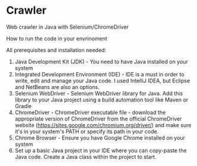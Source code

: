 # Crawler
Web crawler in Java with Selenium/ChromeDriver

How to run the code in your envrinoment

All prerequisites and installation needed:

1. Java Development Kit (JDK) - You need to have Java installed on your system
2. Integrated Development Environment (IDE) -  IDE is a must in order to write, edit and manage your Java code. 
I used IntelliJ IDEA, but Eclipse and NetBeans are also an options.
3. Selenium WebDriver - Selenium WebDriver library for Java. Add this library to your Java project using a build automation tool like Maven or Gradle
4. ChromeDriver - ChromeDriver executable file - download the appropriate version of ChromeDriver from the official ChromeDriver website (https://sites.google.com/chromium.org/driver/) and make sure it's in your system's PATH or specify its path in your code.
5. Chrome Browser - Ensure you have Google Chrome installed on your system
6. Set up a basic Java project in your IDE where you can copy-paste the Java code. Create a Java class within the project to start.
